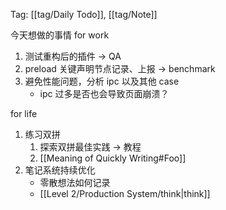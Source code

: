Tag: [[tag/Daily Todo]], [[tag/Note]]

今天想做的事情
for work
1. 测试重构后的插件 -> QA
2. preload 关键声明节点记录、上报 -> benchmark
3. 避免性能问题，分析 ipc 以及其他 case
	- ipc 过多是否也会导致页面崩溃？

for life
1. 练习双拼
	1. 探索双拼最佳实践 -> 教程
	2. [[Meaning of Quickly Writing#Foo]]
2. 笔记系统持续优化
	- 零散想法如何记录
	- [[Level 2/Production System/think|think]]